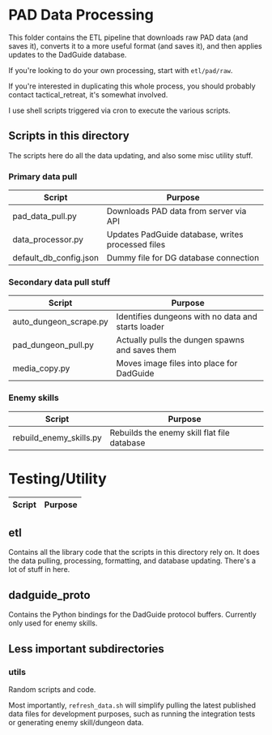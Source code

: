 # PAD Data Processing

This folder contains the ETL pipeline that downloads raw PAD data (and saves it),
converts it to a more useful format (and saves it), and then applies updates to
the DadGuide database.

If you're looking to do your own processing, start with `etl/pad/raw`.

If you're interested in duplicating this whole process, you should probably
contact tactical_retreat, it's somewhat involved.

I use shell scripts triggered via cron to execute the various scripts.

## Scripts in this directory

The scripts here do all the data updating, and also some misc utility stuff.

### Primary data pull

| Script                      | Purpose                                               |
| ---                         | ---                                                   |
| pad_data_pull.py            | Downloads PAD data from server via API                |
| data_processor.py          | Updates PadGuide database, writes processed files     |
| default_db_config.json      | Dummy file for DG database connection                 |

### Secondary data pull stuff

| Script                      | Purpose                                               |
| ---                         | ---                                                   |
| auto_dungeon_scrape.py      | Identifies dungeons with no data and starts loader    |
| pad_dungeon_pull.py         | Actually pulls the dungen spawns and saves them       |
| media_copy.py               | Moves image files into place for DadGuide             |

### Enemy skills

| Script                      | Purpose                                               |
| ---                         | ---                                                   |
| rebuild_enemy_skills.py     | Rebuilds the enemy skill flat file database           |


# Testing/Utility

| Script                      | Purpose                                               |
| ---                         | ---                                                   |

## etl

Contains all the library code that the scripts in this directory rely on. It
does the data pulling, processing, formatting, and database updating. There's
a lot of stuff in here.

## dadguide_proto

Contains the Python bindings for the DadGuide protocol buffers. Currently only
used for enemy skills. 

## Less important subdirectories

### utils

Random scripts and code. 

Most importantly, `refresh_data.sh` will simplify pulling the latest
published data files for development purposes, such as running the integration
tests or generating enemy skill/dungeon data.

